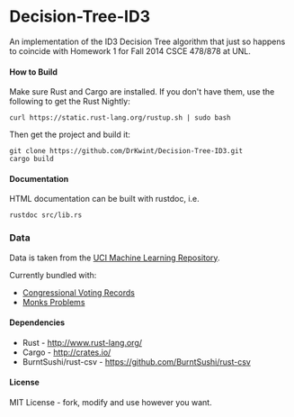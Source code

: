 Decision-Tree-ID3
===========

An implementation of the ID3 Decision Tree algorithm that just so happens to coincide with Homework 1 for Fall 2014 CSCE 478/878 at UNL.

#### How to Build
Make sure Rust and Cargo are installed. If you don't have them, use the following to get the Rust Nightly:
```
curl https://static.rust-lang.org/rustup.sh | sudo bash
```
Then get the project and build it:
```
git clone https://github.com/DrKwint/Decision-Tree-ID3.git
cargo build
```

#### Documentation
HTML documentation can be built with rustdoc, i.e.
```
rustdoc src/lib.rs
```

### Data
Data is taken from the [UCI Machine Learning Repository](http://archive.ics.uci.edu/ml/).

Currently bundled with:

* [Congressional Voting Records](http://archive.ics.uci.edu/ml/datasets/Congressional+Voting+Records)
* [Monks Problems](http://archive.ics.uci.edu/ml/datasets/MONK%27s+Problems)

#### Dependencies
* Rust - http://www.rust-lang.org/
* Cargo - http://crates.io/
* BurntSushi/rust-csv - https://github.com/BurntSushi/rust-csv

#### License
MIT License - fork, modify and use however you want.
